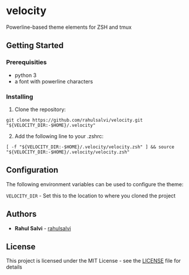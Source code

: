 # velocity

Powerline-based theme elements for ZSH and tmux

## Getting Started

### Prerequisities

* python 3
* a font with powerline characters

### Installing

1. Clone the repository:
```
git clone https://github.com/rahulsalvi/velocity.git "${VELOCITY_DIR:-$HOME}/.velocity"
```

2. Add the following line to your .zshrc:
```
[ -f "${VELOCITY_DIR:-$HOME}/.velocity/velocity.zsh" ] && source "${VELOCITY_DIR:-$HOME}/.velocity/velocity.zsh"
```

## Configuration

The following environment variables can be used to configure the theme:

```VELOCITY_DIR``` - Set this to the location to where you cloned the project

## Authors

* **Rahul Salvi** - [rahulsalvi](https://github.com/rahulsalvi)

## License

This project is licensed under the MIT License - see the [LICENSE](LICENSE) file for details
